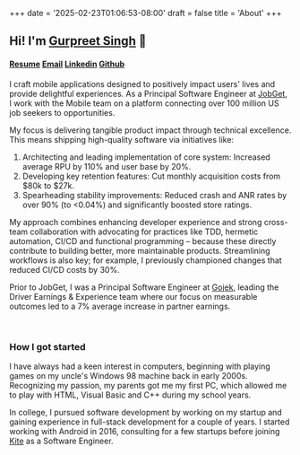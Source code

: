 +++
date = '2025-02-23T01:06:53-08:00'
draft = false
title = 'About'
+++

## Hi! I'm [Gurpreet Singh](https://www.linkedin.com/in/imGurpreetSK/) 👋

#### [Resume](https://drive.google.com/file/d/1rls1JHFn3G8Jc8sjdeCdAx-cdCDEI6Qe/view?usp=sharing/) [Email](mailto:gurpreetsk@hotmail.com) [Linkedin](https://www.linkedin.com/in/imGurpreetSK/) [Github](https://github.com/imGurpreetSK/)

I craft mobile applications designed to positively impact users' lives and provide delightful experiences. As a Principal Software Engineer at [JobGet](https://www.jobget.com), I work with the Mobile team on a platform connecting over 100 million US job seekers to opportunities.

My focus is delivering tangible product impact through technical excellence. This means shipping high-quality software via initiatives like:

1. Architecting and leading implementation of core system: Increased average RPU by 110% and user base by 20%.
2. Developing key retention features: Cut monthly acquisition costs from $80k to $27k.
3. Spearheading stability improvements: Reduced crash and ANR rates by over 90% (to <0.04%) and significantly boosted store ratings.

My approach combines enhancing developer experience and strong cross-team collaboration with advocating for practices like TDD, hermetic automation, CI/CD and functional programming – because these directly contribute to building better, more maintainable products. Streamlining workflows is also key; for example, I previously championed changes that reduced CI/CD costs by 30%.

Prior to JobGet, I was a Principal Software Engineer at [Gojek](https://www.gojek.com), leading the Driver Earnings & Experience team where our focus on measurable outcomes led to a 7% average increase in partner earnings.

<br/>

### How I got started

I have always had a keen interest in computers, beginning with playing games on my uncle's Windows 98 machine back in early 2000s.
Recognizing my passion, my parents got me my first PC, which allowed me to play with HTML, Visual Basic and C++ during my school years.

In college, I pursued software development by working on my startup and gaining experience in full-stack development for a couple of years.
I started working with Android in 2016, consulting for a few startups before joining [Kite](https://kite.work/) as a Software Engineer.

<br/>
<br/>
<br/>
<br/>
<br/>
